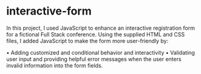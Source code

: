 # interactive-form
In this project, I used JavaScript to enhance an interactive registration form for a fictional Full Stack conference. Using the supplied HTML and CSS files, I added JavaScript to make the form more user-friendly by:

• Adding customized and conditional behavior and interactivity
• Validating user input and providing helpful error messages when the user enters invalid information into the form fields.
